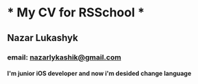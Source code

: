# * My CV for RSSchool *
## Nazar Lukashyk
### email: nazarlykashik@gmail.com
#### I'm junior iOS developer and now i'm desided change language 